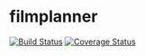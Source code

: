# filmplanner

[![Build Status](https://travis-ci.org/filmplanner/filmplanner.svg?branch=master)](https://travis-ci.org/filmplanner/filmplanner)
[![Coverage Status](https://coveralls.io/repos/github/filmplanner/filmplanner/badge.svg?branch=master)](https://coveralls.io/github/filmplanner/filmplanner?branch=master)
